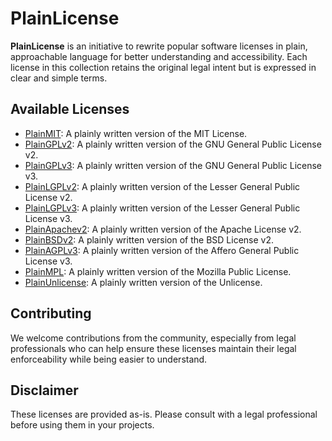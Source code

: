 # PlainLicense

**PlainLicense** is an initiative to rewrite popular software licenses in plain, approachable language for better understanding and accessibility. Each license in this collection retains the original legal intent but is expressed in clear and simple terms.

## Available Licenses

- [PlainMIT](./licenses/plainmit.md): A plainly written version of the MIT License.
- [PlainGPLv2](./licenses/plaingplv2.md): A plainly written version of the GNU General Public License v2.
- [PlainGPLv3](./licenses/plaingplv3.md): A plainly written version of the GNU General Public License v3.
- [PlainLGPLv2](./licenses/plainlgplv2.md): A plainly written version of the Lesser General Public License v2.
- [PlainLGPLv3](./licenses/plainlgplv3.md): A plainly written version of the Lesser General Public License v3.
- [PlainApachev2](./licenses/plainapachev2.md): A plainly written version of the Apache License v2.
- [PlainBSDv2](./licenses/plainbsdv2.md): A plainly written version of the BSD License v2.
- [PlainAGPLv3](./licenses/plainagplv3.md): A plainly written version of the Affero General Public License v3.
- [PlainMPL](./licenses/plainmpl.md): A plainly written version of the Mozilla Public License.
- [PlainUnlicense](./licenses/plainunlicense.md): A plainly written version of the Unlicense.

## Contributing

We welcome contributions from the community, especially from legal professionals who can help ensure these licenses maintain their legal enforceability while being easier to understand.

## Disclaimer

These licenses are provided as-is. Please consult with a legal professional before using them in your projects.
